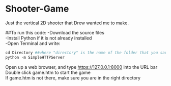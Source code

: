 # Shooter-Game
Just the vertical 2D shooter that Drew wanted me to make.

##To run this code:
-Download the source files<br>
-Install Python if it is not already installed<br>
-Open Terminal and write:
```python
cd Directory ##where "directory" is the name of the folder that you saved the files into
python -m SimpleHTTPServer
```

Open up a web browser, and type https://127.0.0.1:8000 into the URL bar<br>
Double click game.htm to start the game<br>
If game.htm is not there, make sure you are in the right directory
